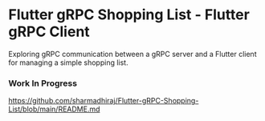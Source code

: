 # Flutter gRPC Shopping List - Flutter gRPC Client

Exploring gRPC communication between a gRPC server and a Flutter client for managing a simple
shopping list.

### Work In Progress

https://github.com/sharmadhiraj/Flutter-gRPC-Shopping-List/blob/main/README.md